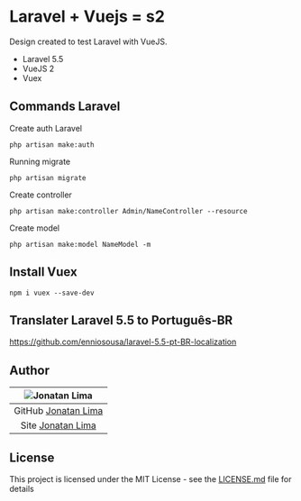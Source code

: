 # Laravel + Vuejs = s2

Design created to test Laravel with VueJS.

* Laravel 5.5
* VueJS 2
* Vuex

## Commands Laravel

Create auth Laravel

```unix
php artisan make:auth
```

Running migrate

```unix
php artisan migrate
```

Create controller

```unix
php artisan make:controller Admin/NameController --resource
```

Create model

```unix
php artisan make:model NameModel -m
```

## Install Vuex

```unix
npm i vuex --save-dev
```

## Translater Laravel 5.5 to Português-BR

https://github.com/enniosousa/laravel-5.5-pt-BR-localization

## Author

| ![Jonatan Lima](https://avatars3.githubusercontent.com/u/9246888?s=400&u=811a19c46d1db0eb97b3167f607e4cbbd0a488ca&v=4&s=)|
|:-------------------------:|
|GitHub  [Jonatan Lima](https://github.com/JonatanLima)  |
|Site  [Jonatan Lima](https://jonatanlima.com/)  |

## License

This project is licensed under the MIT License - see the [LICENSE.md](LICENSE.md) file for details
